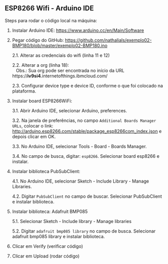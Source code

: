 ## ESP8266 Wifi - Arduino IDE



Steps para rodar o código local na máquina:

1. Instalar Arduino IDE:
https://www.arduino.cc/en/Main/Software

2. Pegar código do GitHub:
https://github.com/nathalials/exemplo02-BMP180/blob/master/exemplo02-BMP180.ino

    2.1.  Alterar as credenciais do wifi (linha 11 e 12)

    2.2.  Alterar a org (linha 18):
        
    Obs.: Sua org pode ser encontrada no início da URL https://**iv9si4**.internetofthings.ibmcloud.com/

    2.3. Configurar device type e device ID, conforme o que foi colocado na plataforma.


3. Instalar board ESP8266WiFi:

    3.1. Abrir Arduino IDE, selecionar Arduino, preferences.
    
    3.2. Na janela de preferências, no campo `Additional Boards Manager URLs`, colocar o link: http://arduino.esp8266.com/stable/package_esp8266com_index.json  e depois clicar em OK.

    3.3. No Arduino IDE, selecionar Tools - Board - Boards Manager.
        
    3.4. No campo de busca, digitar: `esp8266`. Selecionar board esp8266 e instalar.
        
4. Instalar biblioteca PubSubClient:
        
    4.1. No Arduino IDE, selecionar Sketch - Include Library - Manage Libraries.
        
    4.2. Digitar `PubSubClient` no campo de buscar. Selecionar PubSubClient e instalar biblioteca.

5. Instalar biblioteca: Adafruit BMP085

    5.1. Selecionar Sketch - Include library - Manage libraries
    
    5.2. Digitar `adafruit bmp085 library` no campo de busca. Selecionar adafruit bmp085 library e instalar biblioteca.
 
 6. Clicar em Verify (verificar código)
 
 7. Clicar em Upload (rodar código)
